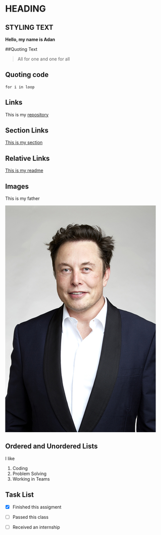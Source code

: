 # HEADING

## STYLING TEXT
**Hello, my name is Adan**

##Quoting Text
>All for one and one for all

## Quoting code
```
for i in loop
```

## Links
This is my [repository](https://github.com/adanestrada18/110Labs.git)

## Section Links
[This is my section](https://github.com/adanestrada18/110Labs/blob/main/index.md#section-links)
## Relative Links
[This is my readme](/README.md)

## Images
This is my father


![This is my father](Elon_Musk_Royal_Society_(crop1).jpg)

## Ordered and Unordered Lists
I like
1. Coding
2. Problem Solving
3. Working in Teams

## Task List
-[x] Finished this assigment

-[ ] Passed this class

-[ ] Received an internship
